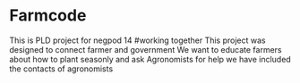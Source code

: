 # Farmcode
This is PLD project for negpod 14
#working together
This project was designed to connect farmer and government
We want to educate farmers
about how to plant seasonly 
and ask Agronomists for help
we have included the contacts of agronomists 
